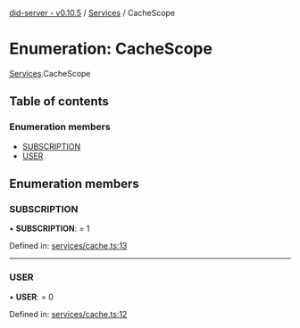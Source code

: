 [did-server - v0.10.5](../README.md) / [Services](../modules/services.md) / CacheScope

# Enumeration: CacheScope

[Services](../modules/services.md).CacheScope

## Table of contents

### Enumeration members

- [SUBSCRIPTION](services.cachescope.md#subscription)
- [USER](services.cachescope.md#user)

## Enumeration members

### SUBSCRIPTION

• **SUBSCRIPTION**: = 1

Defined in: [services/cache.ts:13](https://github.com/Puzzlepart/did/blob/dev/server/services/cache.ts#L13)

___

### USER

• **USER**: = 0

Defined in: [services/cache.ts:12](https://github.com/Puzzlepart/did/blob/dev/server/services/cache.ts#L12)
